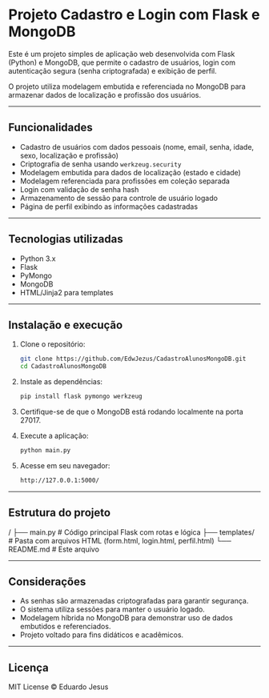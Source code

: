 # Projeto Cadastro e Login com Flask e MongoDB

Este é um projeto simples de aplicação web desenvolvida com Flask (Python) e MongoDB, que permite o cadastro de usuários, login com autenticação segura (senha criptografada) e exibição de perfil.

O projeto utiliza modelagem embutida e referenciada no MongoDB para armazenar dados de localização e profissão dos usuários.

---

## Funcionalidades

- Cadastro de usuários com dados pessoais (nome, email, senha, idade, sexo, localização e profissão)  
- Criptografia de senha usando `werkzeug.security`  
- Modelagem embutida para dados de localização (estado e cidade)  
- Modelagem referenciada para profissões em coleção separada  
- Login com validação de senha hash  
- Armazenamento de sessão para controle de usuário logado  
- Página de perfil exibindo as informações cadastradas  

---

## Tecnologias utilizadas

- Python 3.x  
- Flask  
- PyMongo  
- MongoDB  
- HTML/Jinja2 para templates  

---

## Instalação e execução

1. Clone o repositório:  
   ```bash
   git clone https://github.com/EdwJezus/CadastroAlunosMongoDB.git
   cd CadastroAlunosMongoDB
   ```

2. Instale as dependências: 
   ```bash
   pip install flask pymongo werkzeug
   ```

3. Certifique-se de que o MongoDB está rodando localmente na porta 27017.

4. Execute a aplicação:  
   ```bash
   python main.py
   ```

5. Acesse em seu navegador:
   ```bash
   http://127.0.0.1:5000/
   ```

---

## Estrutura do projeto

   /
├── main.py          # Código principal Flask com rotas e lógica
├── templates/       # Pasta com arquivos HTML (form.html, login.html, perfil.html)
└── README.md        # Este arquivo

---

## Considerações

- As senhas são armazenadas criptografadas para garantir segurança.
- O sistema utiliza sessões para manter o usuário logado.
- Modelagem híbrida no MongoDB para demonstrar uso de dados embutidos e referenciados.
- Projeto voltado para fins didáticos e acadêmicos.

---

## Licença

MIT License © Eduardo Jesus
